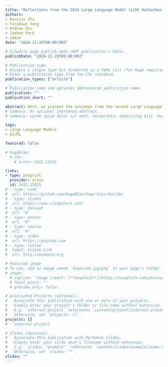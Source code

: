 ```yaml
---
title: "Reflections from the 2024 Large Language Model (LLM) Hackathon for Applications in Materials Science and Chemistry"
authors:
- Rauijie Zhu
- Faradawn Yang
- Andrew Qin
- Jaehee Park
- admin
date: "2024-11-20T00:00:00Z"

# Schedule page publish date (NOT publication's date).
publishDate: "2024-11-20T00:00:00Z"

# Publication type.
# Accepts a single type but formatted as a YAML list (for Hugo requirements).
# Enter a publication type from the CSL standard.
publication_types: ["article"]

# Publication name and optional abbreviated publication name.
publication: ""
publication_short: ""

abstract: Here, we present the outcomes from the second Large Language Model (LLM) Hackathon for Applications in Materials Science and Chemistry, which engaged participants across global hybrid locations, resulting in 34 team submissions. The submissions spanned seven key application areas and demonstrated the diverse utility of LLMs for applications in (1) molecular and material property prediction; (2) molecular and material design; (3) automation and novel interfaces; (4) scientific communication and education; (5) research data management and automation; (6) hypothesis generation and evaluation; and (7) knowledge extraction and reasoning from scientific literature. Each team submission is presented in a summary table with links to the code and as brief papers in the appendix. Beyond team results, we discuss the hackathon event and its hybrid format, which included physical hubs in Toronto, Montreal, San Francisco, Berlin, Lausanne, and Tokyo, alongside a global online hub to enable local and virtual collaboration. Overall, the event highlighted significant improvements in LLM capabilities since the previous year's hackathon, suggesting continued expansion of LLMs for applications in materials science and chemistry research. These outcomes demonstrate the dual utility of LLMs as both multipurpose models for diverse machine learning tasks and platforms for rapid prototyping custom applications in scientific research.
# Summary. An optional shortened abstract.
# summary: Lorem ipsum dolor sit amet, consectetur adipiscing elit. Duis posuere tellus ac convallis placerat. Proin tincidunt magna sed ex sollicitudin condimentum.

tags:
- Large Language Models
- AI/ML

featured: false

# hugoblox:
  # ids:
    # arxiv: 2411.15221

links:
- type: preprint
  provider: arxiv
  id: 2411.15221
# - type: code
#  url: https://github.com/HugoBlox/hugo-blox-builder
# - type: slides
#  url: https://www.slideshare.net/
# - type: dataset
#  url: "#"
# - type: poster
#  url: "#"
# - type: source
#  url: "#"
# - type: video
#  url: https://youtube.com
# - type: custom
#  label: Custom Link
#  url: http://example.org

# Featured image
# To use, add an image named `featured.jpg/png` to your page's folder. 
# image:
  # caption: 'Image credit: [**Unsplash**](https://unsplash.com/photos/s9CC2SKySJM)'
  # focal_point: ""
  # preview_only: false

# Associated Projects (optional).
#   Associate this publication with one or more of your projects.
#   Simply enter your project's folder or file name without extension.
#   E.g. `internal-project` references `content/project/internal-project/index.md`.
#   Otherwise, set `projects: []`.
projects: []
# - internal-project

# Slides (optional).
#   Associate this publication with Markdown slides.
#   Simply enter your slide deck's filename without extension.
#   E.g. `slides: "example"` references `content/slides/example/index.md`.
#   Otherwise, set `slides: ""`.
slides: ""
---
```

